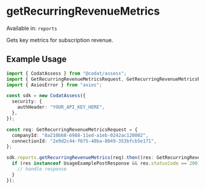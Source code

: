 # getRecurringRevenueMetrics
Available in: `reports`

Gets key metrics for subscription revenue.

## Example Usage
```typescript
import { CodatAssess } from "@codat/assess";
import { GetRecurringRevenueMetricsRequest, GetRecurringRevenueMetricsResponse } from "@codat/assess/dist/sdk/models/operations";
import { AxiosError } from "axios";

const sdk = new CodatAssess({
  security: {
    authHeader: "YOUR_API_KEY_HERE",
  },
});

const req: GetRecurringRevenueMetricsRequest = {
  companyId: "8a210b68-6988-11ed-a1eb-0242ac120002",
  connectionId: "2e9d2c44-f675-40ba-8049-353bfcb5e171",
};

sdk.reports.getRecurringRevenueMetrics(req).then((res: GetRecurringRevenueMetricsResponse | AxiosError) => {
  if (res instanceof UsageExamplePostResponse && res.statusCode == 200) {
    // handle response
  }
});
```